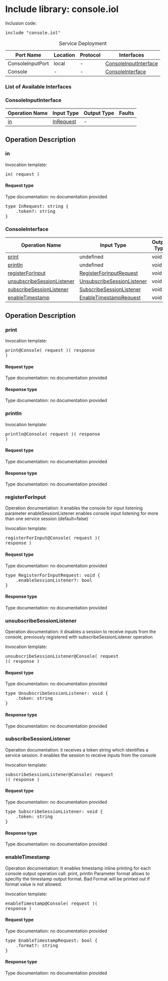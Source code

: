 # Include library: console.iol

Inclusion code: <pre>include "console.iol"</pre>

<table>
  <caption>Service Deployment</caption>
  <thead>
    <tr>
      <th>Port Name</th>
      <th>Location</th>
      <th>Protocol</th>
      <th>Interfaces</th>
    </tr>
  </thead>
  <tbody>
    <tr>
      <td>ConsoleInputPort</td>
      <td>local</td>
      <td>-</td>
      <td><a href="#ConsoleInputInterface">ConsoleInputInterface</a></td>
    </tr>
    <tr>
      <td>Console</td>
      <td>-</td>
      <td>-</td>
      <td><a href="#ConsoleInterface">ConsoleInterface</a></td>
    </tr>
  </tbody>
</table>

<h3>List of Available Interfaces</h3>

<h3 id="ConsoleInputInterface">ConsoleInputInterface</h3>

<table>
  <thead>
    <tr>
      <th>Operation Name</th>
      <th>Input Type</th>
      <th>Output Type</th>
      <th>Faults</th>
    </tr>
  </thead>
  <tbody>
    <tr>
      <td><a href="#in">in</a></td>
      <td><a href="#InRequest">InRequest</a></td>
      <td> - </td>
      <td>
      </td>
    </tr>
  </tbody>
</table>

<h2>Operation Description</h2>



<h3 id="in">in</h3>


Invocation template: <pre>in( request )</pre>

<h4 id="InRequest">Request type</h4>

Type documentation: no documentation provided 
<pre>type InRequest: string {
	.token?: string
}</pre>











<h3 id="ConsoleInterface">ConsoleInterface</h3>

<table>
  <thead>
    <tr>
      <th>Operation Name</th>
      <th>Input Type</th>
      <th>Output Type</th>
      <th>Faults</th>
    </tr>
  </thead>
  <tbody>
    <tr>
      <td><a href="#print">print</a></td>
      <td>undefined</a></td>
      <td>void</td>
      <td>
      </td>
    </tr>
    <tr>
      <td><a href="#println">println</a></td>
      <td>undefined</a></td>
      <td>void</td>
      <td>
      </td>
    </tr>
    <tr>
      <td><a href="#registerForInput">registerForInput</a></td>
      <td><a href="#RegisterForInputRequest">RegisterForInputRequest</a></td>
      <td>void</td>
      <td>
      </td>
    </tr>
    <tr>
      <td><a href="#unsubscribeSessionListener">unsubscribeSessionListener</a></td>
      <td><a href="#UnsubscribeSessionListener">UnsubscribeSessionListener</a></td>
      <td>void</td>
      <td>
      </td>
    </tr>
    <tr>
      <td><a href="#subscribeSessionListener">subscribeSessionListener</a></td>
      <td><a href="#SubscribeSessionListener">SubscribeSessionListener</a></td>
      <td>void</td>
      <td>
      </td>
    </tr>
    <tr>
      <td><a href="#enableTimestamp">enableTimestamp</a></td>
      <td><a href="#EnableTimestampRequest">EnableTimestampRequest</a></td>
      <td>void</td>
      <td>
      </td>
    </tr>
  </tbody>
</table>

<h2>Operation Description</h2>



<h3 id="print">print</h3>


Invocation template: <pre>print@Console( request )( response )</pre>

<h4>Request type</h4>

Type documentation: no documentation provided 



<h4>Response type</h4>
Type documentation: no documentation provided 








<h3 id="println">println</h3>


Invocation template: <pre>println@Console( request )( response )</pre>

<h4>Request type</h4>

Type documentation: no documentation provided 



<h4>Response type</h4>
Type documentation: no documentation provided 








<h3 id="registerForInput">registerForInput</h3>

Operation documentation: 
	  it enables the console for input listening
	  parameter enableSessionListener enables console input listening for more than one service session (default=false)
	


Invocation template: <pre>registerForInput@Console( request )( response )</pre>

<h4 id="RegisterForInputRequest">Request type</h4>

Type documentation: no documentation provided 
<pre>type RegisterForInputRequest: void {
	.enableSessionListener?: bool
}</pre>


<h4>Response type</h4>
Type documentation: no documentation provided 








<h3 id="unsubscribeSessionListener">unsubscribeSessionListener</h3>

Operation documentation: 
	 it disables a session to receive inputs from the console, previously registered with subscribeSessionListener operation
	


Invocation template: <pre>unsubscribeSessionListener@Console( request )( response )</pre>

<h4 id="UnsubscribeSessionListener">Request type</h4>

Type documentation: no documentation provided 
<pre>type UnsubscribeSessionListener: void {
	.token: string
}</pre>


<h4>Response type</h4>
Type documentation: no documentation provided 








<h3 id="subscribeSessionListener">subscribeSessionListener</h3>

Operation documentation: 
	 it receives a token string which identifies a service session.
	 it enables the session to receive inputs from the console
	


Invocation template: <pre>subscribeSessionListener@Console( request )( response )</pre>

<h4 id="SubscribeSessionListener">Request type</h4>

Type documentation: no documentation provided 
<pre>type SubscribeSessionListener: void {
	.token: string
}</pre>


<h4>Response type</h4>
Type documentation: no documentation provided 








<h3 id="enableTimestamp">enableTimestamp</h3>

Operation documentation: 
		It enables timestamp inline printing for each console output operation call: print, println
		Parameter format allows to specifiy the timestamp output format. Bad Format will be printed out if format value is not allowed.
	


Invocation template: <pre>enableTimestamp@Console( request )( response )</pre>

<h4 id="EnableTimestampRequest">Request type</h4>

Type documentation: no documentation provided 
<pre>type EnableTimestampRequest: bool {
	.format?: string
}</pre>


<h4>Response type</h4>
Type documentation: no documentation provided 












